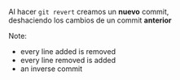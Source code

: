Al hacer `git revert` creamos un **nuevo** commit,<br/>deshaciendo los cambios de un commit **anterior**

Note:
- every line added is removed
- every line removed is added
- an inverse commit
